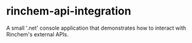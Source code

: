 # rinchem-api-integration
A small '.net' console application that demonstrates how to interact with Rinchem's external APIs.

